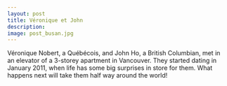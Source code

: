```yaml
---
layout: post
title: Véronique et John
description:
image: post_busan.jpg
---
```


Véronique Nobert, a Québécois, and John Ho, a British Columbian, met in an elevator of a 3-storey apartment in Vancouver. They started dating in January 2011, when life has some big surprises in store for them. What happens next will take them half way around the world!
